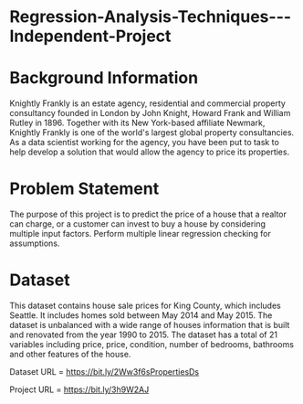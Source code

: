 # Regression-Analysis-Techniques---Independent-Project

# Background Information
Knightly Frankly is an estate agency, residential and commercial property consultancy
founded in London by John Knight, Howard Frank and William Rutley in 1896.
Together with its New York-based affiliate Newmark, Knightly Frankly is one of the
world's largest global property consultancies.
As a data scientist working for the agency, you have been put to task to help develop a
solution that would allow the agency to price its properties.


# Problem Statement
The purpose of this project is to predict the price of a house that a realtor can charge, or
a customer can invest to buy a house by considering multiple input factors. Perform
multiple linear regression checking for assumptions.

# Dataset
This dataset contains house sale prices for King County, which includes Seattle. It
includes homes sold between May 2014 and May 2015. The dataset is unbalanced with
a wide range of houses information that is built and renovated from the year 1990 to
2015. The dataset has a total of 21 variables including price, price, condition, number of
bedrooms, bathrooms and other features of the house.


Dataset URL = https://bit.ly/2Ww3f6sPropertiesDs

Project URL = https://bit.ly/3h9W2AJ
